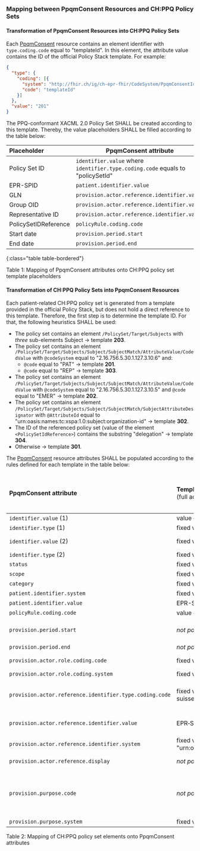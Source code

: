### Mapping between PpqmConsent Resources and CH:PPQ Policy Sets

#### Transformation of PpqmConsent Resources into CH:PPQ Policy Sets

Each [PpqmConsent](StructureDefinition-PpqmConsent.html) resource contains an element identifier with
`type.coding.code` equal to "templateId". In this element, the attribute value contains the ID of the official
Policy Stack template. For example:

```json
{ 
  "type": {
    "coding": [{
      "system": "http://fhir.ch/ig/ch-epr-fhir/CodeSystem/PpqmConsentIdentifierType",
      "code": "templateId"
    }]
  },
  "value": "201" 
}
```

The PPQ-conformant XACML 2.0 Policy Set SHALL be created according to this template. Thereby, the value placeholders
SHALL be filled according to the table below:

| Placeholder          | PpqmConsent attribute                                                          |
|:---------------------|--------------------------------------------------------------------------------|
| Policy Set ID        | `identifier.value` where `identifier.type.coding.code` equals to "policySetId" |
| EPR-SPID             | `patient.identifier.value`                                                     |
| GLN                  | `provision.actor.reference.identifier.value`                                   |
| Group OID            | `provision.actor.reference.identifier.value`                                   |
| Representative ID    | `provision.actor.reference.identifier.value`                                   |
| PolicySetIDReference | `policyRule.coding.code`                                                       |
| Start date           | `provision.period.start`                                                       |
| End date             | `provision.period.end`                                                         |
{:class="table table-bordered"}

Table 1: Mapping of PpqmConsent attributes onto CH:PPQ policy set template placeholders

#### Transformation of CH:PPQ Policy Sets into PpqmConsent Resources

Each patient-related CH:PPQ policy set is generated from a template provided in the official Policy Stack, but does
not hold a direct reference to this template. Therefore, the first step is to determine the template ID. For that,
the following heuristics SHALL be used:
- The policy set contains an element `/PolicySet/Target/Subjects` with _three_ sub-elements Subject → template **203**.
- The policy set contains an element `/PolicySet/Target/Subjects/Subject/SubjectMatch/AttributeValue/CodedValue` with
  `@codeSystem` equal to "2.16.756.5.30.1.127.3.10.6" and:
  - `@code` equal to "PAT" → template **201**.
  - `@code` equal to "REP" → template **303**.
- The policy set contains an element `/PolicySet/Target/Subjects/Subject/SubjectMatch/AttributeValue/CodedValue` with
  `@codeSystem` equal to "2.16.756.5.30.1.127.3.10.5" and `@code` equal to "EMER" → template **202**.
- The policy set contains an element `/PolicySet/Target/Subjects/Subject/SubjectMatch/SubjectAttributeDesignator` with
  `@AttributeId` equal to "urn:oasis:names:tc:xspa:1.0:subject:organization-id" → template **302**.
- The ID of the referenced policy set (value of the element `<PolicySetIdReference>`) contains the substring 
  "delegation" → template **304**.  
- Otherwise → template **301**.

The [PpqmConsent](StructureDefinition-PpqmConsent.html) resource attributes SHALL be populated according to the
rules defined for each template in the table below:

<table class="table table-bordered">
	<thead>
		<tr>
			<td><strong>PpqmConsent attribute</strong></td>
			<td><strong>Template 201</strong><br>(full access for the patient)</td>
			<td><strong>Template 202</strong><br>(confidentiality level for emergency read access)</td>
			<td><strong>Template 203</strong><br>(minimal confidentiality level for upload)</td>
			<td><strong>Template 301</strong><br>(individual read access permissions)</td>
			<td><strong>Template 302</strong><br>(group read access permissions)</td>
			<td><strong>Template 303</strong><br>(full access for the patient's representative)</td>
			<td><strong>Template 304</strong><br>(individual read access permissions with delegation)</td>
		</tr>
	</thead>
	<tbody>
		<tr>
			<td><code>identifier.value</code> (1)</td>
			<td colspan="7">value of <code>/PolicySet/@PolicySetId</code></td>
		</tr>
		<tr>
			<td><code>identifier.type</code> (1)</td>
			<td colspan="7">fixed value: code "http://fhir.ch/ig/ch-epr-fhir/CodeSystem/PpqmConsentIdentifierType|policySetId"</td>
		</tr>
		<tr>
			<td><code>identifier.value</code> (2)</td>
			<td>fixed value: "201"</td>
			<td>fixed value: "202"</td>
			<td>fixed value: "203"</td>
			<td>fixed value: "301"</td>
			<td>fixed value: "302"</td>
			<td>fixed value: "303"</td>
			<td>fixed value: "304"</td>
		</tr>
		<tr>
			<td><code>identifier.type</code> (2)</td>
			<td colspan="7">fixed value: code "http://fhir.ch/ig/ch-epr-fhir/CodeSystem/PpqmConsentIdentifierType|templateId"</td>
		</tr>
		<tr>
			<td><code>status</code></td>
			<td colspan="7">fixed value: code "active"</td>
		</tr>
		<tr>
			<td><code>scope</code></td>
			<td colspan="7">fixed value: code "http://terminology.hl7.org/CodeSystem/consentscope|patient-privacy"</td>
		</tr>
		<tr>
			<td><code>category</code></td>
			<td colspan="7">fixed value: code "http://terminology.hl7.org/CodeSystem/v3-ActCode|INFA"</td>
		</tr>
		<tr>
			<td><code>patient.identifier.system</code></td>
			<td colspan="7">fixed value: "urn:oid:2.16.756.5.30.1.127.3.10.3"</td>
		</tr>
		<tr>
			<td><code>patient.identifier.value</code></td>
			<td colspan="7">EPR-SPID of the patient</td>
		</tr>
		<tr>
			<td><code>policyRule.coding.code</code></td>
			<td colspan="7">value of <code>/PolicySet/PolicySetIdReference</code></td>
		</tr>
		<tr>
			<td><code>provision.period.start</code></td>
			<td><em>not populated</em></td>
			<td><em>not populated</em></td>
			<td><em>not populated</em></td>
			<td>allowed only if the end date is provided</td>
			<td>optional</td>
			<td><em>not populated</em></td>
			<td>optional</td>
		</tr>
		<tr>
			<td><code>provision.period.end</code></td>
			<td><em>not populated</em></td>
			<td><em>not populated</em></td>
			<td><em>not populated</em></td>
			<td>optional</td>
			<td>required</td>
			<td><em>not populated</em></td>
			<td>required</td>
		</tr>
		<tr>
			<td><code>provision.actor.role.coding.code</code></td>
			<td>fixed value: "PAT"</td>
			<td>fixed value: "HCP"</td>
			<td>fixed value: "HCP"</td>
			<td>fixed value: "HCP"</td>
			<td>fixed value: "HCP"</td>
			<td>fixed value: "REP"</td>
			<td>fixed value: "HCP"</td>
		</tr>
		<tr>
			<td><code>provision.actor.role.coding.system</code></td>
			<td colspan="7">fixed value: "urn:oid:2.16.756.5.30.1.127.3.10.6"</td>
		</tr>
		<tr>
			<td><code>provision.actor.reference.identifier.type.coding.code</code></td>
			<td>fixed value: "urn:e-health-suisse:2015:epr-spid"</td>
			<td><em>not populated</em></td>
			<td><em>not populated</em></td>
			<td>fixed value: "urn:gs1:gln"</td>
			<td>fixed value: "urn:oasis: names:tc:xspa: 1.0:subject:organization-id"</td>
			<td>fixed value: "urn:e-health-suisse:representative-id"</td>
			<td>fixed value: "urn:gs1:gln"</td>
		</tr>
		<tr>
			<td><code>provision.actor.reference.identifier.value</code></td>
			<td>EPR‑SPID of the patient</td>
			<td><em>not populated</em></td>
			<td><em>not populated</em></td>
			<td>GLN of the healthcare professional</td>
			<td>OID of the HCP group, in URN format</td>
			<td>ID of the patient's representative</td>
			<td>GLN of the healthcare professional</td>
		</tr>
		<tr>
			<td><code>provision.actor.reference.identifier.system</code></td>
			<td>fixed value: "urn:oid:2.16.756.5.30.1.127.3.10.3"</td>
			<td><em>not populated</em></td>
			<td><em>not populated</em></td>
			<td>fixed value: "urn:oid:2.51.1.3"</td>
			<td><em>not populated</em></td>
			<td><em>not populated</em></td>
			<td>fixed value: "urn:oid:2.51.1.3"</td>
		</tr>
		<tr>
			<td><code>provision.actor.reference.display</code></td>
			<td><em>not populated</em></td>
			<td>fixed value: "all"</td>
			<td>fixed value: "all"</td>
			<td><em>not populated</em></td>
			<td><em>not populated</em></td>
			<td><em>not populated</em></td>
			<td><em>not populated</em></td>
		</tr>
		<tr>
			<td><code>provision.purpose.code</code></td>
			<td><em>not populated</em></td>
			<td>fixed value: "EMER"</td>
			<td>fixed values: "NORM", "AUTO", "DICOM_AUTO"<br/>(each in its own repetition of <code>provision.purpose</code>)</td>
			<td>fixed value: "NORM"</td>
			<td>fixed value: "NORM"</td>
			<td><em>not populated</em></td>
			<td>fixed value: "NORM"</td>
		</tr>
		<tr>
			<td><code>provision.purpose.system</code></td>
			<td colspan="7">fixed value: "urn:oid:2.16.756.5.30.1.127.3.10.5" if <code>provision.purpose.code</code> is provided; otherwise not present</td>
		</tr>
	</tbody>
</table>

Table 2: Mapping of CH:PPQ policy set elements onto PpqmConsent attributes
